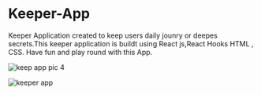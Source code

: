 # Keeper-App
Keeper Application created to keep users daily jounry or  deepes secrets.This keeper application is buildt using React js,React Hooks 
HTML , CSS. 
Have fun and play round with this App.




![keep app pic 4](https://user-images.githubusercontent.com/46546858/155820318-090b0b1d-cac5-49c8-8d29-90fbb8fea7c6.PNG)

![keeper app](https://user-images.githubusercontent.com/46546858/155820325-4f32766e-1cf7-40e8-9e8f-2ea77c1939c9.PNG)
